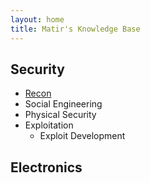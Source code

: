 ```yaml
---
layout: home
title: Matir's Knowledge Base
---
```


<h2>Security</h2>

* [Recon](/security/recon)
* Social Engineering
* Physical Security
* Exploitation
  * Exploit Development

<h2>Electronics</h2>
